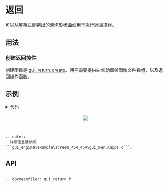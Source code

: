 # 返回

可以从屏幕左侧拖出的泡泡形状曲线用于执行返回操作。

## 用法

### 创建返回控件

创建函数是 [gui_return_create](#gui_return_create)。用户需要提供曲线动画帧图像文件数组，以及返回操作函数。

## 示例
<details> <summary>代码</summary>

```c
const uint32_t *gui_app_return_array[] =
{
    PATH04_BIN,
    PATH05_BIN,
    PATH07_BIN,
    PATH08_BIN,
    PATH09_BIN,
    PATH11_BIN,
    PATH12_BIN,
    PATH14_BIN,
    PATH15_BIN,
    PATH16_BIN,
    PATH18_BIN,
    PATH19_BIN,
    PATH20_BIN,
    PATH22_BIN,
    PATH23_BIN,
    PATH24_BIN,
    PATH25_BIN,
};
gui_return_create(GUI_APP_ROOT_SCREEN, gui_app_return_array,
                      sizeof(gui_app_return_array) / sizeof(uint32_t *), win_cb, (void *)cell);
```
</details>
<br>
<div style="text-align: center"><img src="https://docs.realmcu.com/HoneyGUI/image/widgets/return.gif"  /></div>
<br>


```eval_rst

.. note::
  详细信息请参阅 ```gui_engine\example\screen_454_454\gui_menu\apps.c```。

```



<span id = "gui_return_create">

## API

</span>

```eval_rst

.. doxygenfile:: gui_return.h

```
